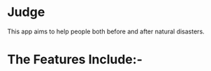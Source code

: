 # Judge

This app aims to help people both before and after natural disasters.

# The Features Include:- 
